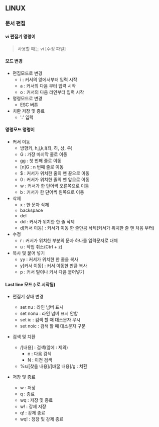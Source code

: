 ## LINUX



### 문서 편집



#### vi 편집기 명령어

> 사용할 때는 vi [수정 파일]

#### 모드 변경

- 편집모드로 변경
  - i : 커서의 앞에서부터 입력 시작
  - a : 커서의 다음 부터 입력 시작
  - o : 커서의 다음 라인부터 입력 시작
- 명령모드로 변경
  - ESC 버튼
- 치환 저장 및 종료
  - ':' 입력



#### 명령모드 명령어

- 커서 이동
  - 방향키, h,j,k,l(좌, 하, 상, 우)
  - G : 가장 마지막 줄로 이동
  - gg : 첫 번째 줄로 이동
  - [n]G : n 번째 줄로 이동
  - $ : 커서가 위치한 줄의 맨 끝으로 이동
  - 0 : 커서가 위치한 줄의 맨 앞으로 이동
  - w : 커서가 한 단어씩 오른쪽으로 이동
  - b : 커서가 한 단어씩 왼쪽으로 이동
- 삭제
  - x : 한 문자 삭제
  - backspace
  - del
  - dd : 커서가 위치한 한 줄 삭제
  - d[커서 이동] : 커서가 이동 한 줄만큼 삭제(커서가 위치한 줄 맨 처음 부터)
- 수정
  - r : 커서가 위치한 부분의 문자 하나를 입력문자로 대체
  - u : 작업 취소(Ctrl + z)
- 복사 및 붙어 넣기
  - yy : 커서가 위치한 한 줄을 복사
  - y[커서 이동] : 커서 이동한 만큼 복사
  - p : 커서 밑이나 커서 다음 붙어넣기



#### Last line 모드 (:로 시작됨)

- 편집기 상태 변경 
  - set nu : 라인 넘버 표시
  - set nonu : 라인 넘버 표시 안함
  - set ic : 검색 할 때 대소문자 무시
  - set noic : 검색 할 때 대소문자 구분
- 검색 및 치환
  - /[내용] : 검색(앞에 : 제외)
    - n : 다음 검색
    - N : 이전 검색 
  - %s/[찾을 내용]/[바꿀 내용]/g : 치환

- 저장 및 종료
  - w : 저장
  - q : 종료
  - wq : 저장 및 종료
  - w! : 강제 저장
  - q! : 강제 종료
  - wq! : 정장 및 강제 종료









































